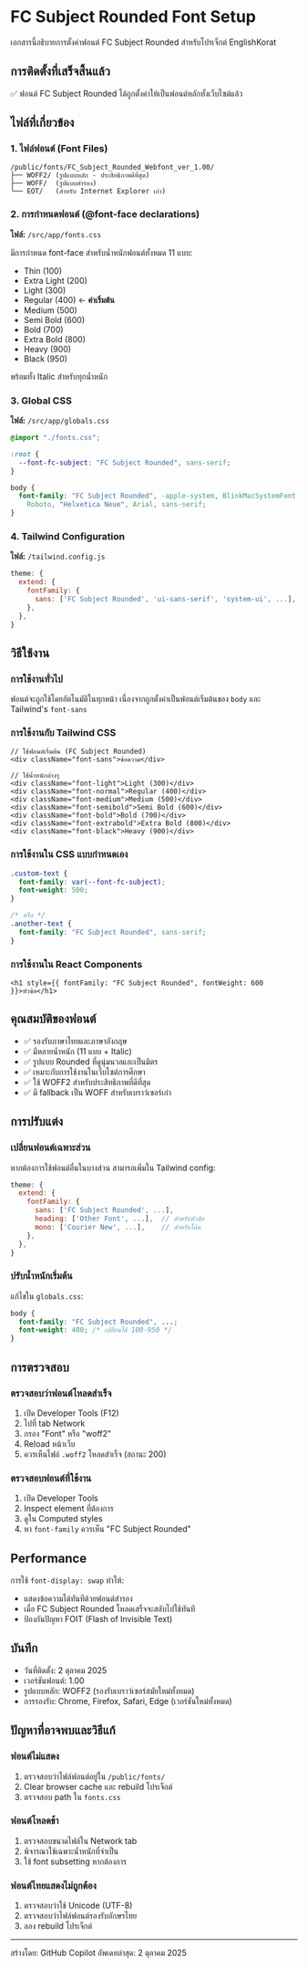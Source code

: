 # FC Subject Rounded Font Setup

เอกสารนี้อธิบายการตั้งค่าฟอนต์ FC Subject Rounded สำหรับโปรเจ็กต์ EnglishKorat

## การติดตั้งที่เสร็จสิ้นแล้ว

✅ ฟอนต์ FC Subject Rounded ได้ถูกตั้งค่าให้เป็นฟอนต์หลักทั้งเว็บไซต์แล้ว

## ไฟล์ที่เกี่ยวข้อง

### 1. ไฟล์ฟอนต์ (Font Files)

```
/public/fonts/FC_Subject_Rounded_Webfont_ver_1.00/
├── WOFF2/ (รูปแบบหลัก - ประสิทธิภาพดีที่สุด)
├── WOFF/  (รูปแบบสำรอง)
└── EOT/   (สำหรับ Internet Explorer เก่า)
```

### 2. การกำหนดฟอนต์ (@font-face declarations)

**ไฟล์:** `/src/app/fonts.css`

มีการกำหนด font-face สำหรับน้ำหนักฟอนต์ทั้งหมด 11 แบบ:

- Thin (100)
- Extra Light (200)
- Light (300)
- Regular (400) ← **ค่าเริ่มต้น**
- Medium (500)
- Semi Bold (600)
- Bold (700)
- Extra Bold (800)
- Heavy (900)
- Black (950)

พร้อมทั้ง Italic สำหรับทุกน้ำหนัก

### 3. Global CSS

**ไฟล์:** `/src/app/globals.css`

```css
@import "./fonts.css";

:root {
  --font-fc-subject: "FC Subject Rounded", sans-serif;
}

body {
  font-family: "FC Subject Rounded", -apple-system, BlinkMacSystemFont, "Segoe UI",
    Roboto, "Helvetica Neue", Arial, sans-serif;
}
```

### 4. Tailwind Configuration

**ไฟล์:** `/tailwind.config.js`

```javascript
theme: {
  extend: {
    fontFamily: {
      sans: ['FC Subject Rounded', 'ui-sans-serif', 'system-ui', ...],
    },
  },
}
```

## วิธีใช้งาน

### การใช้งานทั่วไป

ฟอนต์จะถูกใช้โดยอัตโนมัติในทุกหน้า เนื่องจากถูกตั้งค่าเป็นฟอนต์เริ่มต้นของ `body` และ Tailwind's `font-sans`

### การใช้งานกับ Tailwind CSS

```tsx
// ใช้ฟอนต์เริ่มต้น (FC Subject Rounded)
<div className="font-sans">ข้อความ</div>

// ใช้น้ำหนักต่างๆ
<div className="font-light">Light (300)</div>
<div className="font-normal">Regular (400)</div>
<div className="font-medium">Medium (500)</div>
<div className="font-semibold">Semi Bold (600)</div>
<div className="font-bold">Bold (700)</div>
<div className="font-extrabold">Extra Bold (800)</div>
<div className="font-black">Heavy (900)</div>
```

### การใช้งานใน CSS แบบกำหนดเอง

```css
.custom-text {
  font-family: var(--font-fc-subject);
  font-weight: 500;
}

/* หรือ */
.another-text {
  font-family: "FC Subject Rounded", sans-serif;
}
```

### การใช้งานใน React Components

```tsx
<h1 style={{ fontFamily: "FC Subject Rounded", fontWeight: 600 }}>หัวข้อ</h1>
```

## คุณสมบัติของฟอนต์

- ✅ รองรับภาษาไทยและภาษาอังกฤษ
- ✅ มีหลายน้ำหนัก (11 แบบ + Italic)
- ✅ รูปแบบ Rounded ที่ดูนุ่มนวลและเป็นมิตร
- ✅ เหมาะกับการใช้งานในเว็บไซต์การศึกษา
- ✅ ใช้ WOFF2 สำหรับประสิทธิภาพที่ดีที่สุด
- ✅ มี fallback เป็น WOFF สำหรับเบราว์เซอร์เก่า

## การปรับแต่ง

### เปลี่ยนฟอนต์เฉพาะส่วน

หากต้องการใช้ฟอนต์อื่นในบางส่วน สามารถเพิ่มใน Tailwind config:

```javascript
theme: {
  extend: {
    fontFamily: {
      sans: ['FC Subject Rounded', ...],
      heading: ['Other Font', ...],  // สำหรับหัวข้อ
      mono: ['Courier New', ...],    // สำหรับโค้ด
    },
  },
}
```

### ปรับน้ำหนักเริ่มต้น

แก้ไขใน `globals.css`:

```css
body {
  font-family: "FC Subject Rounded", ...;
  font-weight: 400; /* เปลี่ยนได้ 100-950 */
}
```

## การตรวจสอบ

### ตรวจสอบว่าฟอนต์โหลดสำเร็จ

1. เปิด Developer Tools (F12)
2. ไปที่ tab Network
3. กรอง "Font" หรือ "woff2"
4. Reload หน้าเว็บ
5. ควรเห็นไฟล์ `.woff2` โหลดสำเร็จ (สถานะ 200)

### ตรวจสอบฟอนต์ที่ใช้งาน

1. เปิด Developer Tools
2. Inspect element ที่ต้องการ
3. ดูใน Computed styles
4. หา `font-family` ควรเห็น "FC Subject Rounded"

## Performance

การใช้ `font-display: swap` ทำให้:

- แสดงข้อความได้ทันทีด้วยฟอนต์สำรอง
- เมื่อ FC Subject Rounded โหลดเสร็จจะสลับไปใช้ทันที
- ป้องกันปัญหา FOIT (Flash of Invisible Text)

## บันทึก

- วันที่ติดตั้ง: 2 ตุลาคม 2025
- เวอร์ชันฟอนต์: 1.00
- รูปแบบหลัก: WOFF2 (รองรับเบราว์เซอร์สมัยใหม่ทั้งหมด)
- การรองรับ: Chrome, Firefox, Safari, Edge (เวอร์ชันใหม่ทั้งหมด)

## ปัญหาที่อาจพบและวิธีแก้

### ฟอนต์ไม่แสดง

1. ตรวจสอบว่าไฟล์ฟอนต์อยู่ใน `/public/fonts/`
2. Clear browser cache และ rebuild โปรเจ็กต์
3. ตรวจสอบ path ใน `fonts.css`

### ฟอนต์โหลดช้า

1. ตรวจสอบขนาดไฟล์ใน Network tab
2. พิจารณาใช้เฉพาะน้ำหนักที่จำเป็น
3. ใช้ font subsetting หากต้องการ

### ฟอนต์ไทยแสดงไม่ถูกต้อง

1. ตรวจสอบว่าใช้ Unicode (UTF-8)
2. ตรวจสอบว่าไฟล์ฟอนต์รองรับอักษรไทย
3. ลอง rebuild โปรเจ็กต์

---

สร้างโดย: GitHub Copilot
อัพเดทล่าสุด: 2 ตุลาคม 2025

